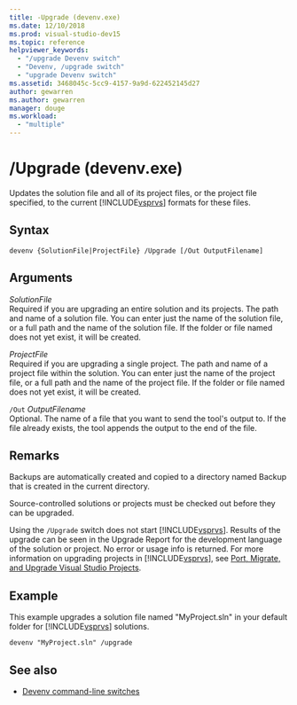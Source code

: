 ```yaml
---
title: -Upgrade (devenv.exe)
ms.date: 12/10/2018
ms.prod: visual-studio-dev15
ms.topic: reference
helpviewer_keywords:
  - "/upgrade Devenv switch"
  - "Devenv, /upgrade switch"
  - "upgrade Devenv switch"
ms.assetid: 3468045c-5cc9-4157-9a9d-622452145d27
author: gewarren
ms.author: gewarren
manager: douge
ms.workload:
  - "multiple"
---
```

# /Upgrade (devenv.exe)

Updates the solution file and all of its project files, or the project file specified, to the current [!INCLUDE[vsprvs](../../code-quality/includes/vsprvs_md.md)] formats for these files.

## Syntax

```shell
devenv {SolutionFile|ProjectFile} /Upgrade [/Out OutputFilename]
```

## Arguments

*SolutionFile*<br/>
Required if you are upgrading an entire solution and its projects. The path and name of a solution file. You can enter just the name of the solution file, or a full path and the name of the solution file. If the folder or file named does not yet exist, it will be created.

*ProjectFile*<br/>
Required if you are upgrading a single project. The path and name of a project file within the solution. You can enter just the name of the project file, or a full path and the name of the project file. If the folder or file named does not yet exist, it will be created.

`/Out` *OutputFilename*<br/>
Optional. The name of a file that you want to send the tool's output to. If the file already exists, the tool appends the output to the end of the file.

## Remarks

Backups are automatically created and copied to a directory named Backup that is created in the current directory.

Source-controlled solutions or projects must be checked out before they can be upgraded.

Using the `/Upgrade` switch does not start [!INCLUDE[vsprvs](../../code-quality/includes/vsprvs_md.md)]. Results of the upgrade can be seen in the Upgrade Report for the development language of the solution or project. No error or usage info is returned. For more information on upgrading projects in [!INCLUDE[vsprvs](../../code-quality/includes/vsprvs_md.md)], see [Port, Migrate, and Upgrade Visual Studio Projects](../../porting/port-migrate-and-upgrade-visual-studio-projects.md).

## Example

This example upgrades a solution file named "MyProject.sln" in your default folder for [!INCLUDE[vsprvs](../../code-quality/includes/vsprvs_md.md)] solutions.

```shell
devenv "MyProject.sln" /upgrade
```

## See also

- [Devenv command-line switches](../../ide/reference/devenv-command-line-switches.md)